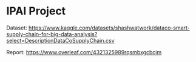 # IPAI Project

Dataset:
https://www.kaggle.com/datasets/shashwatwork/dataco-smart-supply-chain-for-big-data-analysis?select=DescriptionDataCoSupplyChain.csv

Report:
 https://www.overleaf.com/4321325989rqsmbxgcbcjm

